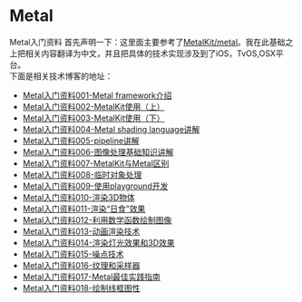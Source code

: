 # Metal
Metal入门资料
首先声明一下：这里面主要参考了[MetalKit/metal](https://github.com/MetalKit/metal)。我在此基础之上把相关内容翻译为中文，并且把具体的技术实现涉及到了iOS，TvOS,OSX平台。<br>
下面是相关技术博客的地址：<br>
* [Metal入门资料001-Metal framework介绍](https://www.jianshu.com/p/2517ad248935)<br>
* [Metal入门资料002-MetalKit使用（上）](https://www.jianshu.com/p/7fb43180d090)<br>
* [Metal入门资料003-MetalKit使用（下）](https://www.jianshu.com/p/83d1a2a27a15)<br>
* [Metal入门资料004-Metal shading language讲解](https://www.jianshu.com/p/a73d10817b86)<br>
* [Metal入门资料005-pipeline讲解](https://www.jianshu.com/p/a0cf80dddefc)<br>
* [Metal入门资料006-图像处理基础知识讲解](https://www.jianshu.com/p/3e068cd4e539)<br>
* [Metal入门资料007-MetalKit与Metal区别](https://www.jianshu.com/p/4f0f275a421f)<br>
* [Metal入门资料008-临时对象处理](https://www.jianshu.com/p/8aef4af237bf)<br>
* [Metal入门资料009-使用playground开发](https://www.jianshu.com/p/3476e3560a31)<br>
* [Metal入门资料010-渲染3D物体](https://www.jianshu.com/p/390e2f1ec2c3)<br>
* [Metal入门资料011-渲染“日食”效果](https://www.jianshu.com/p/a857c71b47ab)<br>
* [Metal入门资料012-利用数学函数绘制图像](https://www.jianshu.com/p/f4a44286833a)<br>
* [Metal入门资料013-动画渲染技术](https://www.jianshu.com/p/2477018445ad)<br>
* [Metal入门资料014-渲染灯光效果和3D效果](https://www.jianshu.com/p/5fcc91ca7e81)<br>
* [Metal入门资料015-噪点技术](https://www.jianshu.com/p/900dc5393d3e)<br>
* [Metal入门资料016-纹理和采样器](https://www.jianshu.com/p/dacff9afccca)<br>
* [Metal入门资料017-Metal最佳实践指南](https://www.jianshu.com/p/2b50049aab76)<br>
* [Metal入门资料018-绘制线框图性](https://www.jianshu.com/p/5c79291f5216)<br>

